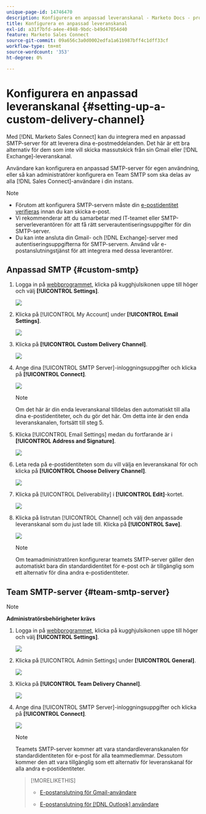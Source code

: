 ```yaml
---
unique-page-id: 14746470
description: Konfigurera en anpassad leveranskanal - Marketo Docs - produktdokumentation
title: Konfigurera en anpassad leveranskanal
exl-id: a31f7bfd-a4ee-4948-9bdc-b49d47054d40
feature: Marketo Sales Connect
source-git-commit: 09a656c3a0d0002edfa1a61b987bff4c1dff33cf
workflow-type: tm+mt
source-wordcount: '353'
ht-degree: 0%

---
```


# Konfigurera en anpassad leveranskanal {#setting-up-a-custom-delivery-channel}

Med [!DNL Marketo Sales Connect] kan du integrera med en anpassad SMTP-server för att leverera dina e-postmeddelanden. Det här är ett bra alternativ för dem som inte vill skicka massutskick från sin Gmail eller [!DNL Exchange]-leveranskanal.

Användare kan konfigurera en anpassad SMTP-server för egen användning, eller så kan administratörer konfigurera en Team SMTP som ska delas av alla [!DNL Sales Connect]-användare i din instans.

>[!NOTE]
>
>* Förutom att konfigurera SMTP-servern måste din [e-postidentitet verifieras](/help/marketo/product-docs/marketo-sales-connect/getting-started/email-settings/verify-your-email.md) innan du kan skicka e-post.
>* Vi rekommenderar att du samarbetar med IT-teamet eller SMTP-serverleverantören för att få rätt serverautentiseringsuppgifter för din SMTP-server.
>* Du kan inte ansluta din Gmail- och [!DNL Exchange]-server med autentiseringsuppgifterna för SMTP-servern. Använd vår e-postanslutningstjänst för att integrera med dessa leverantörer.

## Anpassad SMTP {#custom-smtp}

1. Logga in på [webbprogrammet](https://toutapp.com/login), klicka på kugghjulsikonen uppe till höger och välj **[!UICONTROL Settings]**.

   ![](assets/setting-up-a-custom-delivery-channel-1.png)

1. Klicka på [!UICONTROL My Account] under **[!UICONTROL Email Settings]**.

   ![](assets/setting-up-a-custom-delivery-channel-2.png)

1. Klicka på **[!UICONTROL Custom Delivery Channel]**.

   ![](assets/setting-up-a-custom-delivery-channel-3.png)

1. Ange dina [!UICONTROL SMTP Server]-inloggningsuppgifter och klicka på **[!UICONTROL Connect]**.

   ![](assets/setting-up-a-custom-delivery-channel-4.png)

   >[!NOTE]
   >
   >Om det här är din enda leveranskanal tilldelas den automatiskt till alla dina e-postidentiteter, och du gör det här. Om detta inte är den enda leveranskanalen, fortsätt till steg 5.

1. Klicka [!UICONTROL Email Settings] medan du fortfarande är i **[!UICONTROL Address and Signature]**.

   ![](assets/setting-up-a-custom-delivery-channel-5.png)

1. Leta reda på e-postidentiteten som du vill välja en leveranskanal för och klicka på **[!UICONTROL Choose Delivery Channel]**.

   ![](assets/setting-up-a-custom-delivery-channel-6.png)

1. Klicka på [!UICONTROL Deliverability] i **[!UICONTROL Edit]**-kortet.

   ![](assets/setting-up-a-custom-delivery-channel-7.png)

1. Klicka på listrutan [!UICONTROL Channel] och välj den anpassade leveranskanal som du just lade till. Klicka på **[!UICONTROL Save]**.

   ![](assets/setting-up-a-custom-delivery-channel-8.png)

   >[!NOTE]
   >
   >Om teamadministratören konfigurerar teamets SMTP-server gäller den automatiskt bara din standardidentitet för e-post och är tillgänglig som ett alternativ för dina andra e-postidentiteter.

## Team SMTP-server {#team-smtp-server}

>[!NOTE]
>
>**Administratörsbehörigheter krävs**

1. Logga in på [webbprogrammet](https://toutapp.com/login), klicka på kugghjulsikonen uppe till höger och välj **[!UICONTROL Settings]**.

   ![](assets/setting-up-a-custom-delivery-channel-9.png)

1. Klicka på [!UICONTROL Admin Settings] under **[!UICONTROL General]**.

   ![](assets/setting-up-a-custom-delivery-channel-10.png)

1. Klicka på **[!UICONTROL Team Delivery Channel]**.

   ![](assets/setting-up-a-custom-delivery-channel-11.png)

1. Ange dina [!UICONTROL SMTP Server]-inloggningsuppgifter och klicka på **[!UICONTROL Connect]**.

   ![](assets/setting-up-a-custom-delivery-channel-12.png)

   >[!NOTE]
   >
   >Teamets SMTP-server kommer att vara standardleveranskanalen för standardidentiteten för e-post för alla teammedlemmar. Dessutom kommer den att vara tillgänglig som ett alternativ för leveranskanal för alla andra e-postidentiteter.

   >[!MORELIKETHIS]
   >
   >* [E-postanslutning för Gmail-användare](/help/marketo/product-docs/marketo-sales-connect/email-plugins/gmail/email-connection-for-gmail-users.md)
   >
   >* [E-postanslutning för [!DNL Outlook] användare](/help/marketo/product-docs/marketo-sales-connect/email-plugins/msc-for-outlook/email-connection-for-outlook-users.md)
